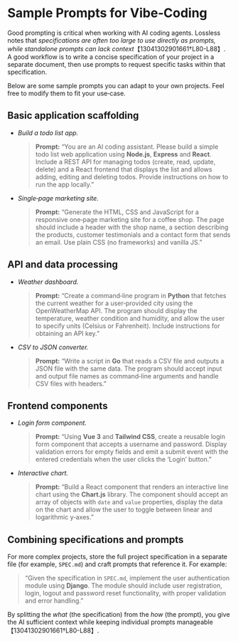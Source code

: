 # Sample Prompts for Vibe‑Coding

Good prompting is critical when working with AI coding agents.  Lossless notes that *specifications are often too large to use directly as prompts, while standalone prompts can lack context*【13041302901661†L80-L88】.  A good workflow is to write a concise specification of your project in a separate document, then use prompts to request specific tasks within that specification.

Below are some sample prompts you can adapt to your own projects.  Feel free to modify them to fit your use‑case.

## Basic application scaffolding

* *Build a todo list app.*

  > **Prompt:** “You are an AI coding assistant.  Please build a simple todo list web application using **Node.js**, **Express** and **React**.  Include a REST API for managing todos (create, read, update, delete) and a React frontend that displays the list and allows adding, editing and deleting todos.  Provide instructions on how to run the app locally.”

* *Single‑page marketing site.*

  > **Prompt:** “Generate the HTML, CSS and JavaScript for a responsive one‑page marketing site for a coffee shop.  The page should include a header with the shop name, a section describing the products, customer testimonials and a contact form that sends an email.  Use plain CSS (no frameworks) and vanilla JS.”

## API and data processing

* *Weather dashboard.*

  > **Prompt:** “Create a command‑line program in **Python** that fetches the current weather for a user‑provided city using the OpenWeatherMap API.  The program should display the temperature, weather condition and humidity, and allow the user to specify units (Celsius or Fahrenheit).  Include instructions for obtaining an API key.”

* *CSV to JSON converter.*

  > **Prompt:** “Write a script in **Go** that reads a CSV file and outputs a JSON file with the same data.  The program should accept input and output file names as command‑line arguments and handle CSV files with headers.”

## Frontend components

* *Login form component.*

  > **Prompt:** “Using **Vue 3** and **Tailwind CSS**, create a reusable login form component that accepts a username and password.  Display validation errors for empty fields and emit a submit event with the entered credentials when the user clicks the ‘Login’ button.”

* *Interactive chart.*

  > **Prompt:** “Build a React component that renders an interactive line chart using the **Chart.js** library.  The component should accept an array of objects with `date` and `value` properties, display the data on the chart and allow the user to toggle between linear and logarithmic y‑axes.”

## Combining specifications and prompts

For more complex projects, store the full project specification in a separate file (for example, `SPEC.md`) and craft prompts that reference it.  For example:

> “Given the specification in `SPEC.md`, implement the user authentication module using **Django**.  The module should include user registration, login, logout and password reset functionality, with proper validation and error handling.”

By splitting the *what* (the specification) from the *how* (the prompt), you give the AI sufficient context while keeping individual prompts manageable【13041302901661†L80-L88】.